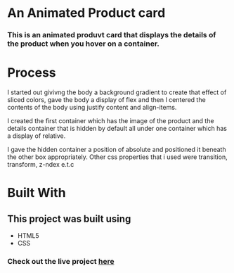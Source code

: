 # An Animated Product card
### This is an animated produvt card that displays the details of the product when you hover on a container.

# Process
I started out givivng the body a background gradient to create that effect of sliced colors, gave the body a display of flex and then I centered the contents of the body using justify content and align-items. 

I created the first container which has the image of the product and the details container that is hidden by default all under one container which has a display of relative. 

I gave the hidden container a position of absolute and positioned it beneath the other box appropriately. Other css properties that i used were transition, transform, z-ndex e.t.c

# Built With
## This project was built using

- HTML5
- CSS

### Check out the live project [here](https://rasheedatj.github.io/Product-Card/)